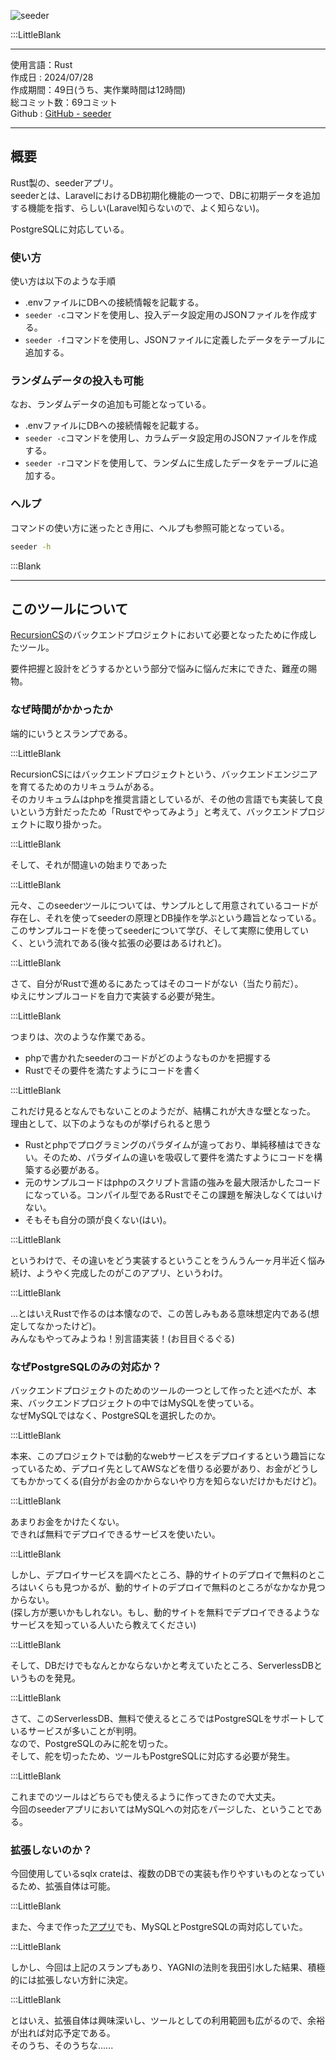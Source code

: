 ![seeder](/pages/Products/page/seeder/img/seeder.jpg)  

:::LittleBlank  

---    

使用言語：Rust    
作成日 : 2024/07/28    
作成期間：49日(うち、実作業時間は12時間)    
総コミット数：69コミット    
Github : [GitHub - seeder](https://github.com/kip2/seeder)    

---    

## 概要    

Rust製の、seederアプリ。  
seederとは、LaravelにおけるDB初期化機能の一つで、DBに初期データを追加する機能を指す、らしい(Laravel知らないので、よく知らない)。    

PostgreSQLに対応している。    

### 使い方  

使い方は以下のような手順  

- .envファイルにDBへの接続情報を記載する。    
- `seeder -c`コマンドを使用し、投入データ設定用のJSONファイルを作成する。  
- `seeder -f`コマンドを使用し、JSONファイルに定義したデータをテーブルに追加する。  

### ランダムデータの投入も可能  

なお、ランダムデータの追加も可能となっている。  

- .envファイルにDBへの接続情報を記載する。    
- `seeder -c`コマンドを使用し、カラムデータ設定用のJSONファイルを作成する。  
- `seeder -r`コマンドを使用して、ランダムに生成したデータをテーブルに追加する。  

### ヘルプ  

コマンドの使い方に迷ったとき用に、ヘルプも参照可能となっている。  

```sh  
seeder -h  
```  

:::Blank  

---  

## このツールについて  

[RecursionCS](https://recursionist.io)のバックエンドプロジェクトにおいて必要となったために作成したツール。  

要件把握と設計をどうするかという部分で悩みに悩んだ末にできた、難産の賜物。  

### なぜ時間がかかったか  

端的にいうとスランプである。  

:::LittleBlank

RecursionCSにはバックエンドプロジェクトという、バックエンドエンジニアを育てるためのカリキュラムがある。  
そのカリキュラムはphpを推奨言語としているが、その他の言語でも実装して良いという方針だったため「Rustでやってみよう」と考えて、バックエンドプロジェクトに取り掛かった。  

:::LittleBlank

そして、それが間違いの始まりであった  

:::LittleBlank

元々、このseederツールについては、サンプルとして用意されているコードが存在し、それを使ってseederの原理とDB操作を学ぶという趣旨となっている。  
このサンプルコードを使ってseederについて学び、そして実際に使用していく、という流れである(後々拡張の必要はあるけれど)。  

:::LittleBlank

さて、自分がRustで進めるにあたってはそのコードがない（当たり前だ）。  
ゆえにサンプルコードを自力で実装する必要が発生。  

:::LittleBlank

つまりは、次のような作業である。  

- phpで書かれたseederのコードがどのようなものかを把握する  
- Rustでその要件を満たすようにコードを書く  

:::LittleBlank

これだけ見るとなんでもないことのようだが、結構これが大きな壁となった。  
理由として、以下のようなものが挙げられると思う  

- Rustとphpでプログラミングのパラダイムが違っており、単純移植はできない。そのため、パラダイムの違いを吸収して要件を満たすようにコードを構築する必要がある。  
- 元のサンプルコードはphpのスクリプト言語の強みを最大限活かしたコードになっている。コンパイル型であるRustでそこの課題を解決しなくてはいけない。  
- そもそも自分の頭が良くない(はい)。  

:::LittleBlank

というわけで、その違いをどう実装するということをうんうん一ヶ月半近く悩み続け、ようやく完成したのがこのアプリ、というわけ。  

:::LittleBlank

...とはいえRustで作るのは本懐なので、この苦しみもある意味想定内である(想定してなかったけど)。  
みんなもやってみようね！別言語実装！(お目目ぐるぐる)  

### なぜPostgreSQLのみの対応か？  

バックエンドプロジェクトのためのツールの一つとして作ったと述べたが、本来、バックエンドプロジェクトの中ではMySQLを使っている。  
なぜMySQLではなく、PostgreSQLを選択したのか。  

:::LittleBlank

本来、このプロジェクトでは動的なwebサービスをデプロイするという趣旨になっているため、デプロイ先としてAWSなどを借りる必要があり、お金がどうしてもかかってくる(自分がお金のかからないやり方を知らないだけかもだけど)。  

:::LittleBlank

あまりお金をかけたくない。  
できれば無料でデプロイできるサービスを使いたい。  

:::LittleBlank

しかし、デプロイサービスを調べたところ、静的サイトのデプロイで無料のところはいくらも見つかるが、動的サイトのデプロイで無料のところがなかなか見つからない。  
(探し方が悪いかもしれない。もし、動的サイトを無料でデプロイできるようなサービスを知っている人いたら教えてください)  

:::LittleBlank

そして、DBだけでもなんとかならないかと考えていたところ、ServerlessDBというものを発見。  

:::LittleBlank

さて、このServerlessDB、無料で使えるところではPostgreSQLをサポートしているサービスが多いことが判明。  
なので、PostgreSQLのみに舵を切った。  
そして、舵を切ったため、ツールもPostgreSQLに対応する必要が発生。  

:::LittleBlank

これまでのツールはどちらでも使えるように作ってきたので大丈夫。  
今回のseederアプリにおいてはMySQLへの対応をパージした、ということである。  

### 拡張しないのか？  

今回使用しているsqlx crateは、複数のDBでの実装も作りやすいものとなっているため、拡張自体は可能。  

:::LittleBlank

また、今まで作った[アプリ](https://kip2.dev/products/migrate)でも、MySQLとPostgreSQLの両対応していた。  

:::LittleBlank

しかし、今回は上記のスランプもあり、YAGNIの法則を我田引水した結果、積極的には拡張しない方針に決定。  

:::LittleBlank

とはいえ、拡張自体は興味深いし、ツールとしての利用範囲も広がるので、余裕が出れば対応予定である。  
そのうち、そのうちな......  
